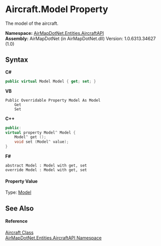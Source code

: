 # Aircraft.Model Property 
 

The model of the aircraft.

**Namespace:**&nbsp;<a href="N_AirMapDotNet_Entities_AircraftAPI">AirMapDotNet.Entities.AircraftAPI</a><br />**Assembly:**&nbsp;AirMapDotNet (in AirMapDotNet.dll) Version: 1.0.6313.34627 (1.0)

## Syntax

**C#**<br />
``` C#
public virtual Model Model { get; set; }
```

**VB**<br />
``` VB
Public Overridable Property Model As Model
	Get
	Set
```

**C++**<br />
``` C++
public:
virtual property Model^ Model {
	Model^ get ();
	void set (Model^ value);
}
```

**F#**<br />
``` F#
abstract Model : Model with get, set
override Model : Model with get, set
```


#### Property Value
Type: <a href="T_AirMapDotNet_Entities_AircraftAPI_Model">Model</a>

## See Also


#### Reference
<a href="T_AirMapDotNet_Entities_AircraftAPI_Aircraft">Aircraft Class</a><br /><a href="N_AirMapDotNet_Entities_AircraftAPI">AirMapDotNet.Entities.AircraftAPI Namespace</a><br />